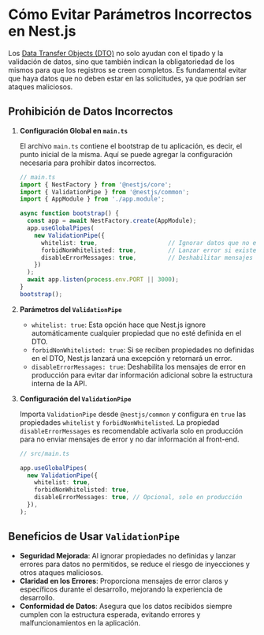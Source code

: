 # Cómo Evitar Parámetros Incorrectos en Nest.js

Los [Data Transfer Objects (DTO)](013%20-%20Data%20Transfer%20Objects%20(DTO)%20en%20Nest.js.md) no solo ayudan con el tipado y la validación de datos, sino que también indican la obligatoriedad de los mismos para que los registros se creen completos. Es fundamental evitar que haya datos que no deben estar en las solicitudes, ya que podrían ser ataques maliciosos.

## Prohibición de Datos Incorrectos

1. **Configuración Global en `main.ts`**

   El archivo `main.ts` contiene el bootstrap de tu aplicación, es decir, el punto inicial de la misma. Aquí se puede agregar la configuración necesaria para prohibir datos incorrectos.

   ```typescript
   // main.ts
   import { NestFactory } from '@nestjs/core';
   import { ValidationPipe } from '@nestjs/common';
   import { AppModule } from './app.module';

   async function bootstrap() {
     const app = await NestFactory.create(AppModule);
     app.useGlobalPipes(
       new ValidationPipe({
         whitelist: true,                    // Ignorar datos que no estén en los DTO
         forbidNonWhitelisted: true,         // Lanzar error si existen datos prohibidos
         disableErrorMessages: true,         // Deshabilitar mensajes de error (producción)
       })
     );
     await app.listen(process.env.PORT || 3000);
   }
   bootstrap();
   ```

2. **Parámetros del `ValidationPipe`**

   - `whitelist: true`: Esta opción hace que Nest.js ignore automáticamente cualquier propiedad que no esté definida en el DTO.
   - `forbidNonWhitelisted: true`: Si se reciben propiedades no definidas en el DTO, Nest.js lanzará una excepción y retornará un error.
   - `disableErrorMessages: true`: Deshabilita los mensajes de error en producción para evitar dar información adicional sobre la estructura interna de la API.

3. **Configuración del `ValidationPipe`**

   Importa `ValidationPipe` desde `@nestjs/common` y configura en `true` las propiedades `whitelist` y `forbidNonWhitelisted`. La propiedad `disableErrorMessages` es recomendable activarla solo en producción para no enviar mensajes de error y no dar información al front-end.

   ```typescript
   // src/main.ts

   app.useGlobalPipes(
     new ValidationPipe({
       whitelist: true,
       forbidNonWhitelisted: true,
       disableErrorMessages: true, // Opcional, solo en producción
     }),
   );
   ```

## Beneficios de Usar `ValidationPipe`

- **Seguridad Mejorada**: Al ignorar propiedades no definidas y lanzar errores para datos no permitidos, se reduce el riesgo de inyecciones y otros ataques maliciosos.
- **Claridad en los Errores**: Proporciona mensajes de error claros y específicos durante el desarrollo, mejorando la experiencia de desarrollo.
- **Conformidad de Datos**: Asegura que los datos recibidos siempre cumplen con la estructura esperada, evitando errores y malfuncionamientos en la aplicación.
